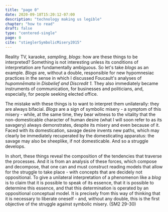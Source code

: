 ```yaml
---
title: "page 0"
date: 2020-09-18T15:20:12-07:00
description: "technology making us legible"
chapter: "how to read"
draft: false
type: "centered-single"
page: 0
cite: "stieglerSymbolicMisery2015"
---
```


Reality TV, karaoke, *sampling*, *blogs*: how are these things to be interpreted? Something is not interesting unless its conditions of interpretation are fundamentally ambiguous. So let's take *blogs* as an example. *Blogs* are, without a double, responsible for new hypomnesiac practices in the sense in which I discussed Foucault's analyses of *hupomnēmata* in *Disbelief and Discredit 1.* They also immediately became instruments of communication, for businesses and politicians, and, especially, for people seeking elected office.

The mistake with these things is to want to interpret them unilaterally: they are always bifacial. *Blogs* are a sign of symbolic misery - a symptom of this misery - while, at the same time, they bear witness to the vitality that the non-domesticable character of human desire (what I will soon refer to as its savagery) always demonstrates, despite its misery and even because of it. Faced with its domestication, savage desire invents new paths, which may clearly be immediately recuperated by the domesticating apparatus: the savage may also be sheeplike, if not domesticable. And so a struggle develops.

In short, these things reveal the composition of the tendencies that traverse the processes. And it is from an analysis of these forces, which compose and decompose, that one can and must construct reading models that allow for the struggle to take place - with concepts that are decidely not oppositional. To give a unilateral interpretation of a phenomenon like a *blog* is to claim that it is possible to speak of its essence, that it is possible to determine this essence, and that this determination is operated by an oppositional conceptual model. It is precisely from this way of thinking that it is necessary to liberate oneself - and, without any double, this is the first objective of the struggle against symbolic misery. (SM2 29-30)

